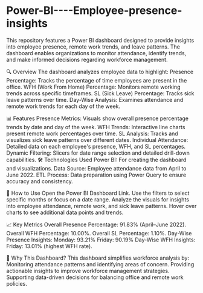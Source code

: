 # Power-BI----Employee-presence-insights
This repository features a Power BI dashboard designed to provide insights into employee presence, remote work trends, and leave patterns. The dashboard enables organizations to monitor attendance, identify trends, and make informed decisions regarding workforce management.

🔍 Overview
The dashboard analyzes employee data to highlight:
Presence Percentage: Tracks the percentage of time employees are present in the office.
WFH (Work From Home) Percentage: Monitors remote working trends across specific timeframes.
SL (Sick Leave) Percentage: Tracks sick leave patterns over time.
Day-Wise Analysis: Examines attendance and remote work trends for each day of the week.

📊 Features
Presence Metrics: Visuals show overall presence percentage trends by date and day of the week.
WFH Trends: Interactive line charts present remote work percentages over time.
SL Analysis: Tracks and visualizes sick leave patterns over different dates.
Individual Attendance: Detailed data on each employee's presence, WFH, and SL percentages.
Dynamic Filtering: Slicers for date range selection and detailed drill-down capabilities.
🛠 Technologies Used
Power BI: For creating the dashboard and visualizations.
Data Source: Employee attendance data from April to June 2022.
ETL Process: Data preparation using Power Query to ensure accuracy and consistency.

🚀 How to Use
Open the Power BI Dashboard Link.
Use the filters to select specific months or focus on a date range.
Analyze the visuals for insights into employee attendance, remote work, and sick leave patterns.
Hover over charts to see additional data points and trends.

📈 Key Metrics
Overall Presence Percentage: 91.83% (April–June 2022).
Overall WFH Percentage: 10.00%.
Overall SL Percentage: 1.10%.
Day-Wise Presence Insights:
Monday: 93.21%
Friday: 90.19%
Day-Wise WFH Insights:
Friday: 13.01% (highest WFH rate).

🌟 Why This Dashboard?
This dashboard simplifies workforce analysis by:
Monitoring attendance patterns and identifying areas of concern.
Providing actionable insights to improve workforce management strategies.
Supporting data-driven decisions for balancing office and remote work policies.
